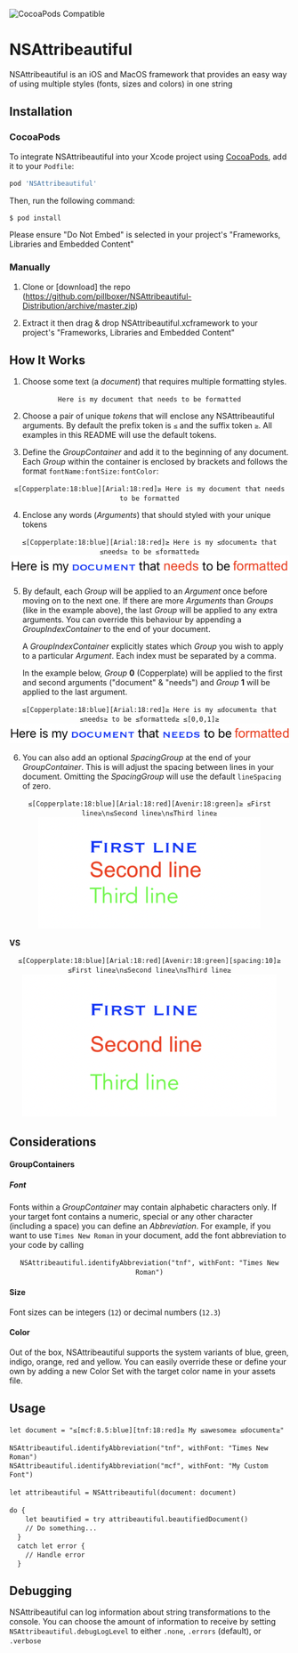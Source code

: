 ![CocoaPods Compatible](https://img.shields.io/cocoapods/v/NSAttribeautiful.svg)

# NSAttribeautiful

NSAttribeautiful is an iOS and MacOS framework that provides an easy way of using multiple styles (fonts, sizes and colors) in one string

## Installation

### CocoaPods

To integrate NSAttribeautiful into your Xcode project using [CocoaPods](https://cocoapods.org), add it to your `Podfile`:

```ruby
pod 'NSAttribeautiful'
```

Then, run the following command:

```bash
$ pod install
```

Please ensure "Do Not Embed" is selected in your project's "Frameworks, Libraries and Embedded Content"

### Manually

1. Clone or [download] the repo (https://github.com/pillboxer/NSAttribeautiful-Distribution/archive/master.zip)

2. Extract it then drag & drop NSAttribeautiful.xcframework to your project's "Frameworks, Libraries and Embedded Content"


## How It Works

1. Choose some text (a _document_) that requires multiple formatting styles.

<p align="center"><code>Here is my document that needs to be formatted</code></p>

2. Choose a pair of unique _tokens_ that will enclose any NSAttribeautiful arguments. By default the prefix token is `≤` and the suffix token `≥`. All examples in this README will use the default tokens.

3. Define the _GroupContainer_ and add it to the beginning of any document. Each _Group_ within the container is enclosed by brackets and follows the format `fontName:fontSize:fontColor`:

<p align="center"><code>≤[Copperplate:18:blue][Arial:18:red]≥ Here is my document that needs to be formatted</code></p>

4. Enclose any words (_Arguments_) that should styled with your unique tokens 

<p align="center">
  <code>≤[Copperplate:18:blue][Arial:18:red]≥ Here is my ≤document≥ that ≤needs≥ to be ≤formatted≥</code>
  <img src="/Assets/formatted0.png" />
</p>

5. By default, each _Group_ will be applied to an _Argument_ once before moving on to the next one. If there are more _Arguments_ than _Groups_ (like in the example above), the last _Group_ will be applied to any extra arguments. You can override this behaviour by appending a _GroupIndexContainer_ to the end of your document.<p>A _GroupIndexContainer_ explicitly states which _Group_ you wish to apply to a particular _Argument_. Each index must be separated by a comma.</p><p>In the example below, _Group_ **0** (Copperplate) will be applied to the first and second arguments ("document" & "needs") and _Group_ **1** will be applied to the last argument.</p>

<p align="center">
  <code>≤[Copperplate:18:blue][Arial:18:red]≥ Here is my ≤document≥ that ≤needs≥ to be ≤formatted≥ ≤[0,0,1]≥</code>
  <img src="/Assets/formatted1.png" />
</p>

6. You can also add an optional _SpacingGroup_ at the end of your _GroupContainer_. This is will adjust the spacing between lines in your document. Omitting the _SpacingGroup_ will use the default `lineSpacing` of zero.

<p align="center">
  <code>≤[Copperplate:18:blue][Arial:18:red][Avenir:18:green]≥ ≤First line≥\n≤Second line≥\n≤Third line≥</code>
  <img src="/Assets/formatted2.png" />
</p>

**VS**

<p align="center">
  <code>≤[Copperplate:18:blue][Arial:18:red][Avenir:18:green][spacing:10]≥ ≤First line≥\n≤Second line≥\n≤Third line≥</code>
  <img src="/Assets/formatted3.png" />
</p>

## Considerations

#### GroupContainers

##### Font
Fonts within a _GroupContainer_ may contain alphabetic characters only. If your target font contains a numeric, special or any other character (including a space) you can define an _Abbreviation_. For example, if you want to use `Times New Roman` in your document, add the font abbreviation to your code by calling 

<p align="center">
  <code>NSAttribeautiful.identifyAbbreviation("tnf", withFont: "Times New Roman")</code>
</p>

#### Size
Font sizes can be integers (`12`) or decimal numbers (`12.3`)

#### Color
Out of the box, NSAttribeautiful supports the system variants of blue, green, indigo, orange, red and yellow. You can easily override these or define your own by adding a new Color Set with the target color name in your assets file.

## Usage
<pre><code>let document = "≤[mcf:8.5:blue][tnf:18:red]≥ My ≤awesome≥ ≤document≥"

NSAttribeautiful.identifyAbbreviation("tnf", withFont: "Times New Roman")
NSAttribeautiful.identifyAbbreviation("mcf", withFont: "My Custom Font")

let attribeautiful = NSAttribeautiful(document: document)

do {
    let beautified = try attribeautiful.beautifiedDocument()
    // Do something...
  }
  catch let error {
    // Handle error
  }</code></pre>

## Debugging

NSAttribeautiful can log information about string transformations to the console. You can choose the amount of information to receive by setting  `NSAttribeautiful.debugLogLevel` to either `.none`, `.errors` (default), or `.verbose`
